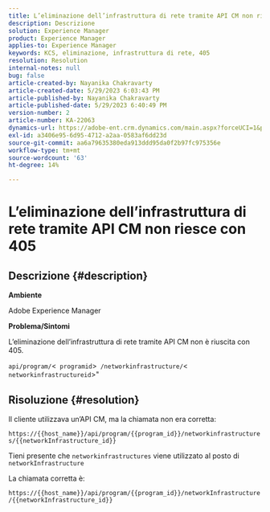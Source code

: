 ```yaml
---
title: L’eliminazione dell’infrastruttura di rete tramite API CM non riesce con 405
description: Descrizione
solution: Experience Manager
product: Experience Manager
applies-to: Experience Manager
keywords: KCS, eliminazione, infrastruttura di rete, 405
resolution: Resolution
internal-notes: null
bug: false
article-created-by: Nayanika Chakravarty
article-created-date: 5/29/2023 6:03:43 PM
article-published-by: Nayanika Chakravarty
article-published-date: 5/29/2023 6:40:49 PM
version-number: 2
article-number: KA-22063
dynamics-url: https://adobe-ent.crm.dynamics.com/main.aspx?forceUCI=1&pagetype=entityrecord&etn=knowledgearticle&id=04918225-4bfe-ed11-8f6e-6045bd006793
exl-id: a3406e95-6d95-4712-a2aa-0583af6dd23d
source-git-commit: aa6a79635380eda913ddd95da0f2b97fc975356e
workflow-type: tm+mt
source-wordcount: '63'
ht-degree: 14%

---
```


# L’eliminazione dell’infrastruttura di rete tramite API CM non riesce con 405

## Descrizione {#description}


<b>Ambiente</b>

Adobe Experience Manager

<b>Problema/Sintomi</b>

L’eliminazione dell’infrastruttura di rete tramite API CM non è riuscita con 405.

`api/program/`&lt;` programid`>` /networkinfrastructure/`&lt;` networkinfrastructureid`>&quot;


## Risoluzione {#resolution}


Il cliente utilizzava un’API CM, ma la chiamata non era corretta:

`https://{{host_name}}/api/program/{{program_id}}/networkinfrastructures/{{networkInfrastructure_id}}`

Tieni presente che `networkinfrastructures` viene utilizzato al posto di `networkInfrastructure`

La chiamata corretta è:

`https://{{host_name}}/api/program/{{program_id}}/networkInfrastructure /{{networkInfrastructure_id}}`
